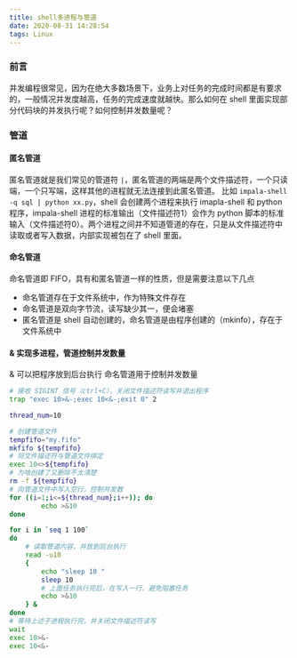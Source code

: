 ```yaml
---
title: shell多进程与管道
date: 2020-08-31 14:28:54
tags: Linux
---
```


### 前言
并发编程很常见，因为在绝大多数场景下，业务上对任务的完成时间都是有要求的，一般情况并发度越高，任务的完成速度就越快。那么如何在 shell 里面实现部分代码块的并发执行呢？如何控制并发数量呢？
<!--more-->

### 管道
#### 匿名管道

匿名管道就是我们常见的管道符 `|`，匿名管道的两端是两个文件描述符，一个只读端，一个只写端，这样其他的进程就无法连接到此匿名管道。
比如 `impala-shell -q sql | python xx.py`，shell 会创建两个进程来执行 imapla-shell 和 python 程序，impala-shell 进程的标准输出（文件描述符1）会作为 python 脚本的标准输入（文件描述符0）。两个进程之间并不知道管道的存在，只是从文件描述符中读取或者写入数据，内部实现被包在了 shell 里面。

#### 命名管道
命名管道即 FIFO，具有和匿名管道一样的性质，但是需要注意以下几点

- 命名管道存在于文件系统中，作为特殊文件存在
- 命名管道是双向字节流，读写缺少其一，便会堵塞
- 匿名管道是 shell 自动创建的，命名管道是由程序创建的（mkinfo），存在于文件系统中

#### & 实现多进程，管道控制并发数量
& 可以把程序放到后台执行
命名管道用于控制并发数量

```sh
# 接收 SIGINT 信号（ctrl+C），关闭文件描述符读写并退出程序
trap "exec 10>&-;exec 10<&-;exit 0" 2 

thread_num=10

# 创建管道文件
tempfifo="my.fifo"
mkfifo ${tempfifo}
# 将文件描述符与管道文件绑定
exec 10<>${tempfifo}
# 为啥创建了又删除不太清楚
rm -f ${tempfifo}
# 向管道文件中写入空行，控制并发数
for ((i=1;i<=${thread_num};i++)); do
	    echo >&10
done

for i in `seq 1 100`
do
	# 读取管道内容，并放到后台执行
	read -u10 
	{ 
		echo "sleep 10 "
		sleep 10
		# 上面任务执行完后，在写入一行，避免阻塞任务
		echo >&10
	} &
done
# 等待上述子进程执行完，并关闭文件描述符读写
wait
exec 10>&-
exec 10<&-
```
